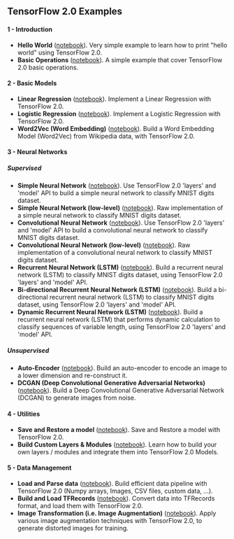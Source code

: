 ## TensorFlow 2.0 Examples

#### 1 - Introduction
- **Hello World** ([notebook](https://github.com/lev1khachatryan/Computer_Vision/tree/master/Tutorials/TensorFlow_V2/notebooks/1_Introduction/helloworld.ipynb)). Very simple example to learn how to print "hello world" using TensorFlow 2.0.
- **Basic Operations** ([notebook](https://github.com/lev1khachatryan/Computer_Vision/tree/master/Tutorials/TensorFlow_V2/notebooks/1_Introduction/basic_operations.ipynb)). A simple example that cover TensorFlow 2.0 basic operations.

#### 2 - Basic Models
- **Linear Regression** ([notebook](https://github.com/lev1khachatryan/Computer_Vision/tree/master/Tutorials/TensorFlow_V2/notebooks/2_BasicModels/linear_regression.ipynb)). Implement a Linear Regression with TensorFlow 2.0.
- **Logistic Regression** ([notebook](https://github.com/lev1khachatryan/Computer_Vision/tree/master/Tutorials/TensorFlow_V2/notebooks/2_BasicModels/logistic_regression.ipynb)). Implement a Logistic Regression with TensorFlow 2.0.
- **Word2Vec (Word Embedding)** ([notebook](https://github.com/lev1khachatryan/Computer_Vision/tree/master/Tutorials/TensorFlow_V2/notebooks/2_BasicModels/word2vec.ipynb)). Build a Word Embedding Model (Word2Vec) from Wikipedia data, with TensorFlow 2.0.

#### 3 - Neural Networks
##### Supervised

- **Simple Neural Network** ([notebook](https://github.com/lev1khachatryan/Computer_Vision/tree/master/Tutorials/TensorFlow_V2/notebooks/3_NeuralNetworks/neural_network.ipynb)). Use TensorFlow 2.0 'layers' and 'model' API to build a simple neural network to classify MNIST digits dataset.
- **Simple Neural Network (low-level)** ([notebook](https://github.com/lev1khachatryan/Computer_Vision/tree/master/Tutorials/TensorFlow_V2/notebooks/3_NeuralNetworks/neural_network_raw.ipynb)). Raw implementation of a simple neural network to classify MNIST digits dataset.
- **Convolutional Neural Network** ([notebook](https://github.com/lev1khachatryan/Computer_Vision/tree/master/Tutorials/TensorFlow_V2/notebooks/3_NeuralNetworks/convolutional_network.ipynb)). Use TensorFlow 2.0 'layers' and 'model' API to build a convolutional neural network to classify MNIST digits dataset.
- **Convolutional Neural Network (low-level)** ([notebook](https://github.com/lev1khachatryan/Computer_Vision/tree/master/Tutorials/TensorFlow_V2/notebooks/3_NeuralNetworks/convolutional_network_raw.ipynb)). Raw implementation of a convolutional neural network to classify MNIST digits dataset.
- **Recurrent Neural Network (LSTM)** ([notebook](https://github.com/lev1khachatryan/Computer_Vision/tree/master/Tutorials/TensorFlow_V2/notebooks/3_NeuralNetworks/recurrent_network.ipynb)). Build a recurrent neural network (LSTM) to classify MNIST digits dataset, using TensorFlow 2.0 'layers' and 'model' API.
- **Bi-directional Recurrent Neural Network (LSTM)** ([notebook](https://github.com/lev1khachatryan/Computer_Vision/tree/master/Tutorials/TensorFlow_V2/notebooks/3_NeuralNetworks/bidirectional_rnn.ipynb)). Build a bi-directional recurrent neural network (LSTM) to classify MNIST digits dataset, using TensorFlow 2.0 'layers' and 'model' API.
- **Dynamic Recurrent Neural Network (LSTM)** ([notebook](https://github.com/lev1khachatryan/Computer_Vision/tree/master/Tutorials/TensorFlow_V2/notebooks/3_NeuralNetworks/dynamic_rnn.ipynb)). Build a recurrent neural network (LSTM) that performs dynamic calculation to classify sequences of variable length, using TensorFlow 2.0 'layers' and 'model' API.

##### Unsupervised
- **Auto-Encoder** ([notebook](https://github.com/lev1khachatryan/Computer_Vision/tree/master/Tutorials/TensorFlow_V2/notebooks/3_NeuralNetworks/autoencoder.ipynb)). Build an auto-encoder to encode an image to a lower dimension and re-construct it.
- **DCGAN (Deep Convolutional Generative Adversarial Networks)** ([notebook](https://github.com/lev1khachatryan/Computer_Vision/tree/master/Tutorials/TensorFlow_V2/notebooks/3_NeuralNetworks/dcgan.ipynb)). Build a Deep Convolutional Generative Adversarial Network (DCGAN) to generate images from noise.

#### 4 - Utilities
- **Save and Restore a model** ([notebook](https://github.com/lev1khachatryan/Computer_Vision/tree/master/Tutorials/TensorFlow_V2/notebooks/4_Utils/save_restore_model.ipynb)). Save and Restore a model with TensorFlow 2.0.
- **Build Custom Layers & Modules** ([notebook](https://github.com/lev1khachatryan/Computer_Vision/tree/master/Tutorials/TensorFlow_V2/notebooks/4_Utils/build_custom_layers.ipynb)). Learn how to build your own layers / modules and integrate them into TensorFlow 2.0 Models.

#### 5 - Data Management
- **Load and Parse data** ([notebook](https://github.com/lev1khachatryan/Computer_Vision/tree/master/Tutorials/TensorFlow_V2/notebooks/5_DataManagement/load_data.ipynb)). Build efficient data pipeline with TensorFlow 2.0 (Numpy arrays, Images, CSV files, custom data, ...).
- **Build and Load TFRecords** ([notebook](https://github.com/lev1khachatryan/Computer_Vision/tree/master/Tutorials/TensorFlow_V2/notebooks/5_DataManagement/tfrecords.ipynb)). Convert data into TFRecords format, and load them with TensorFlow 2.0.
- **Image Transformation (i.e. Image Augmentation)** ([notebook](https://github.com/lev1khachatryan/Computer_Vision/tree/master/Tutorials/TensorFlow_V2/notebooks/5_DataManagement/image_transformation.ipynb)). Apply various image augmentation techniques with TensorFlow 2.0, to generate distorted images for training.
